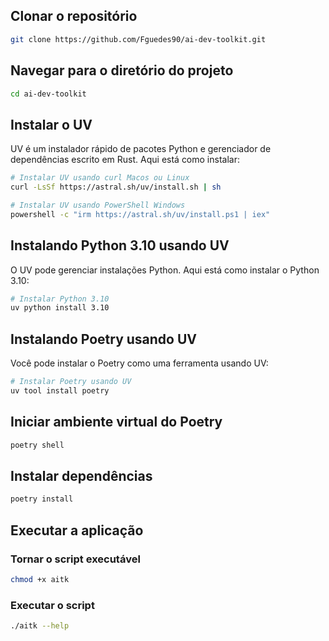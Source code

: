 ## Clonar o repositório

```bash
git clone https://github.com/Fguedes90/ai-dev-toolkit.git
```

## Navegar para o diretório do projeto

```bash
cd ai-dev-toolkit
```

## Instalar o UV

UV é um instalador rápido de pacotes Python e gerenciador de dependências escrito em Rust. Aqui está como instalar:

```bash
# Instalar UV usando curl Macos ou Linux
curl -LsSf https://astral.sh/uv/install.sh | sh
```


```bash
# Instalar UV usando PowerShell Windows
powershell -c "irm https://astral.sh/uv/install.ps1 | iex"
```

## Instalando Python 3.10 usando UV

O UV pode gerenciar instalações Python. Aqui está como instalar o Python 3.10:

```bash
# Instalar Python 3.10
uv python install 3.10
```

## Instalando Poetry usando UV

Você pode instalar o Poetry como uma ferramenta usando UV:

```bash
# Instalar Poetry usando UV
uv tool install poetry
```

## Iniciar ambiente virtual do Poetry

```bash
poetry shell
```

## Instalar dependências

```bash
poetry install
```

## Executar a aplicação

### Tornar o script executável

```bash
chmod +x aitk
```

### Executar o script

```bash
./aitk --help
```

